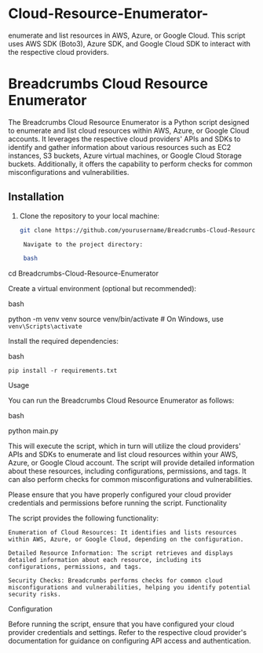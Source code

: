 # Cloud-Resource-Enumerator-
enumerate and list resources in AWS, Azure, or Google Cloud. This script uses AWS SDK (Boto3), Azure SDK, and Google Cloud SDK to interact with the respective cloud providers. 

# Breadcrumbs Cloud Resource Enumerator

The Breadcrumbs Cloud Resource Enumerator is a Python script designed to enumerate and list cloud resources within AWS, Azure, or Google Cloud accounts. It leverages the respective cloud providers' APIs and SDKs to identify and gather information about various resources such as EC2 instances, S3 buckets, Azure virtual machines, or Google Cloud Storage buckets. Additionally, it offers the capability to perform checks for common misconfigurations and vulnerabilities.

## Installation

1. Clone the repository to your local machine:

   ```bash
   git clone https://github.com/yourusername/Breadcrumbs-Cloud-Resource-Enumerator.git

    Navigate to the project directory:

    bash

cd Breadcrumbs-Cloud-Resource-Enumerator

Create a virtual environment (optional but recommended):

bash

python -m venv venv
source venv/bin/activate  # On Windows, use `venv\Scripts\activate`

Install the required dependencies:

bash

    pip install -r requirements.txt

Usage

You can run the Breadcrumbs Cloud Resource Enumerator as follows:

bash

python main.py

This will execute the script, which in turn will utilize the cloud providers' APIs and SDKs to enumerate and list cloud resources within your AWS, Azure, or Google Cloud account. The script will provide detailed information about these resources, including configurations, permissions, and tags. It can also perform checks for common misconfigurations and vulnerabilities.

Please ensure that you have properly configured your cloud provider credentials and permissions before running the script.
Functionality

The script provides the following functionality:

    Enumeration of Cloud Resources: It identifies and lists resources within AWS, Azure, or Google Cloud, depending on the configuration.

    Detailed Resource Information: The script retrieves and displays detailed information about each resource, including its configurations, permissions, and tags.

    Security Checks: Breadcrumbs performs checks for common cloud misconfigurations and vulnerabilities, helping you identify potential security risks.

Configuration

Before running the script, ensure that you have configured your cloud provider credentials and settings. Refer to the respective cloud provider's documentation for guidance on configuring API access and authentication.
